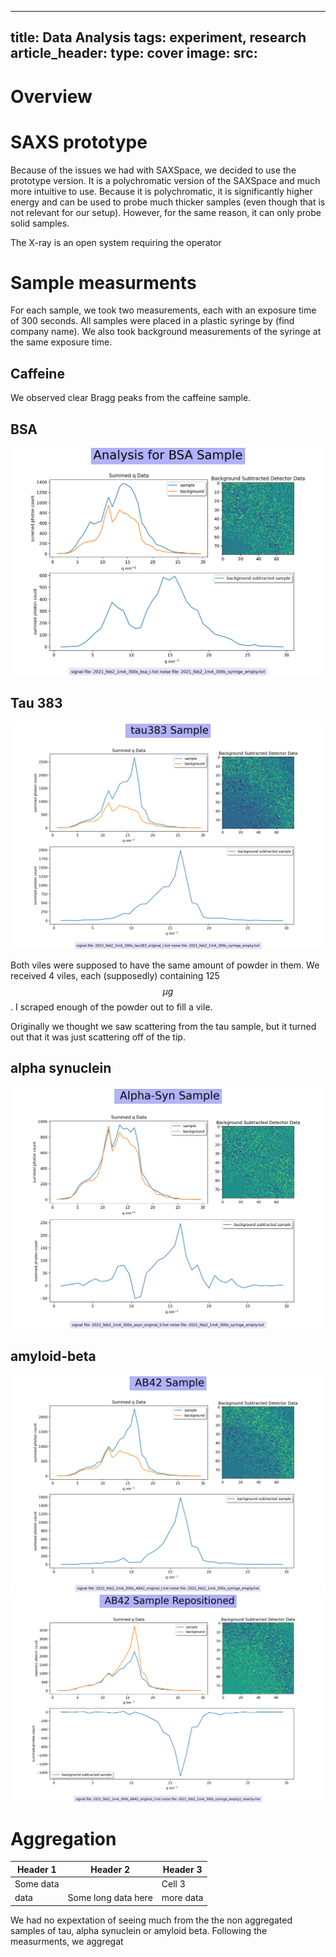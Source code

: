 
---
title: Data Analysis 
tags: experiment, research 
article_header:
  type: cover
  image:
    src: 
---

# Overview 


# SAXS prototype


Because of the issues we had with SAXSpace, we decided to use the prototype version. It is a polychromatic version of the SAXSpace and much more intuitive to use. Because it is polychromatic, it is significantly higher energy and can be used to probe much thicker samples (even though that is not relevant for our setup). However, for the same reason, it can only probe solid samples. 

The X-ray is an open system requiring the operator 

# Sample measurments 
For each sample, we took two measurements, each with an exposure time of 300 seconds. All samples were placed in a plastic syringe by (find company name). We also took background measurements of the syringe at the same exposure time. 
## Caffeine
We observed clear Bragg peaks from the caffeine sample. 
## BSA
<img class="image image--md" src="/files/bsasample-final.png">

## Tau 383

 
 
<img class="image image--md" src="/files/tau383.png">



Both viles were supposed to have the same amount of powder in them. We received 4 viles, each (supposedly) containing 125 $$\mu g$$. I scraped enough of the powder out to fill a vile. 


Originally we thought we saw scattering from the tau sample, but it turned out that it was just scattering off of the tip. 

## alpha synuclein 
<img class="image image--md" src="/files/alphasyn-not-tip.png">


## amyloid-beta
<img class="image image--md" src="/files/AB42samplenottim(feb2).png">
<img class="image image--md" src="/files/AB42REPOSITIONED.png">

# Aggregation
| Header 1 | Header 2 | Header 3 |
| --- | --- | --------- |
| Some data | | Cell 3 |
| data | Some long data here | more data | 

We had no expextation of seeing much from the the non aggregated samples of tau, alpha synuclein or amyloid beta. Following the measurments, we aggregat
